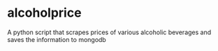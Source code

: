 # alcoholprice
A python script that scrapes prices of various alcoholic beverages and saves the information to mongodb

